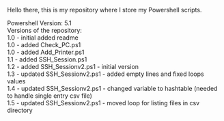 Hello there, this is my repository where I store my Powershell scripts. 

Powershell Version: 5.1  
Versions of the repository: \
    1.0 - initial added readme \
    1.0 - added Check_PC.ps1 \
    1.0 - added Add_Printer.ps1 \
    1.1 - added SSH_Session.ps1 \
    1.2 - added SSH_Sessionv2.ps1 - initial version \
    1.3 - updated SSH_Sessionv2.ps1 - added empty lines and fixed loops values \
    1.4 - updated SSH_Sessionv2.ps1 - changed variable to hashtable (needed to handle single entry csv file) \
    1.5 - updated SSH_Sessionv2.ps1 - moved loop for listing files in csv directory 
